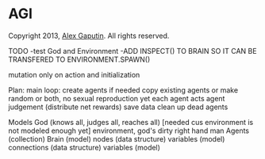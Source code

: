 # AGI

Copyright 2013, [Alex Gaputin](googamanga@yahoo.com). All rights reserved.

TODO
-test God and Environment
-ADD INSPECT() TO BRAIN SO IT CAN BE TRANSFERED TO ENVIRONMENT.SPAWN()



mutation only on action and initialization

Plan:
  main loop:
    create agents if needed
      copy existing agents or make random or both, no sexual reproduction yet
    each agent acts
    agent judgement (distribute net rewards)
    save data
    clean up dead agents

Models
  God (knows all, judges all, reaches all)
    [needed cus environment is not modeled enough yet]
    environment, god's dirty right hand man
      Agents (collection)
        Brain (model)
          nodes (data structure)
            variables (model)
          connections (data structure)
            variables (model)